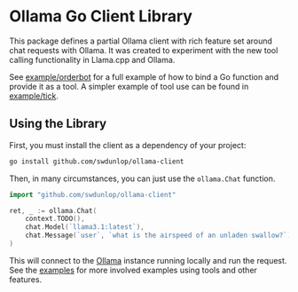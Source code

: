 # Ollama Go Client Library

This package defines a partial Ollama client with rich feature set around chat requests with Ollama.
It was created to experiment with the new tool calling functionality in Llama.cpp and Ollama.

See [example/orderbot](example/orderbot/orderbot.go) for a full example of how to bind a Go function and provide it as a tool.
A simpler example of tool use can be found in [example/tick](example/tick/tick.go).

## Using the Library

First, you must install the client as a dependency of your project:

```sh
go install github.com/swdunlop/ollama-client
```

Then, in many circumstances, you can just use the `ollama.Chat` function.

```go
import "github.com/swdunlop/ollama-client"

ret, _ := ollama.Chat(
	context.TODO(),
	chat.Model(`llama3.1:latest`),
	chat.Message(`user`, `what is the airspeed of an unladen swallow?`),
)
```

This will connect to the [Ollama](https://ollama.com) instance running locally and run the request. See the [examples](./examples)
for more involved examples using tools and other features.
